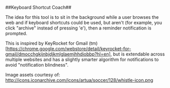 ##Keyboard Shortcut Coach##

The idea for this tool is to sit in the background while a user browses the web and if keyboard shortcuts could be used, but aren't (for example, you click "archive" instead of pressing 'e'), then a reminder notification is prompted.

This is inspired by KeyRocket for Gmail (tm) [https://chrome.google.com/webstore/detail/keyrocket-for-gmail/dmocchgkijnbjdjkmlglaemjhhdiobbp?hl=en], but is extendable across multiple websites and has a slightly smarter algorithm for notifications to avoid "notification blindness".

Image assets courtesy of:
http://icons.iconarchive.com/icons/artua/soccer/128/whistle-icon.png